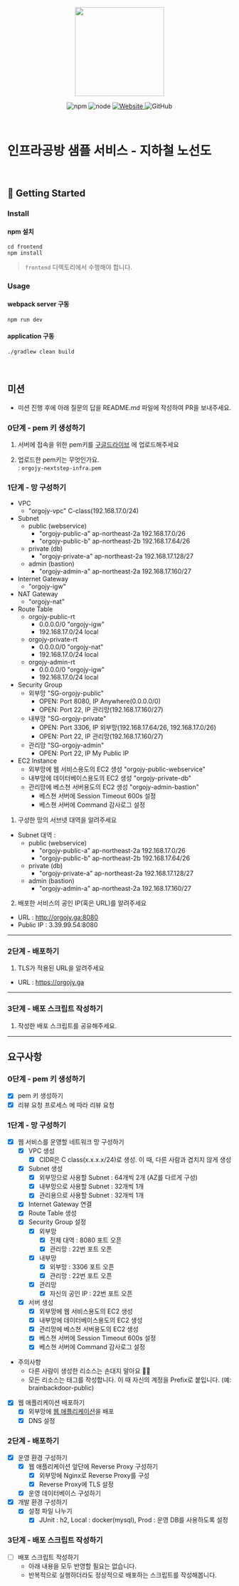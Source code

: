<p align="center">
    <img width="200px;" src="https://raw.githubusercontent.com/woowacourse/atdd-subway-admin-frontend/master/images/main_logo.png"/>
</p>
<p align="center">
  <img alt="npm" src="https://img.shields.io/badge/npm-%3E%3D%205.5.0-blue">
  <img alt="node" src="https://img.shields.io/badge/node-%3E%3D%209.3.0-blue">
  <a href="https://edu.nextstep.camp/c/R89PYi5H" alt="nextstep atdd">
    <img alt="Website" src="https://img.shields.io/website?url=https%3A%2F%2Fedu.nextstep.camp%2Fc%2FR89PYi5H">
  </a>
  <img alt="GitHub" src="https://img.shields.io/github/license/next-step/atdd-subway-service">
</p>

<br>

# 인프라공방 샘플 서비스 - 지하철 노선도

<br>

## 🚀 Getting Started

### Install

#### npm 설치

```
cd frontend
npm install
```

> `frontend` 디렉토리에서 수행해야 합니다.

### Usage

#### webpack server 구동

```
npm run dev
```

#### application 구동

```
./gradlew clean build
```

<br>

## 미션

* 미션 진행 후에 아래 질문의 답을 README.md 파일에 작성하여 PR을 보내주세요.

### 0단계 - pem 키 생성하기

1. 서버에 접속을 위한
   pem키를 [구글드라이브](https://drive.google.com/drive/folders/1dZiCUwNeH1LMglp8dyTqqsL1b2yBnzd1?usp=sharing)
   에 업로드해주세요

2. 업로드한 pem키는 무엇인가요.  
   : `orgojy-nextstep-infra.pem`

### 1단계 - 망 구성하기

- VPC
    - "orgojy-vpc" C-class(192.168.17.0/24)
- Subnet
    - public (webservice)
        - "orgojy-public-a" ap-northeast-2a 192.168.17.0/26
        - "orgojy-public-b" ap-northeast-2b 192.168.17.64/26
    - private (db)
        - "orgojy-private-a" ap-northeast-2a 192.168.17.128/27
    - admin (bastion)
        - "orgojy-admin-a" ap-northeast-2a 192.168.17.160/27
- Internet Gateway
    - "orgojy-igw"
- NAT Gateway
    - "orgojy-nat"
- Route Table
    - orgojy-public-rt
        - 0.0.0.0/0 "orgojy-igw"
        - 192.168.17.0/24 local
    - orgojy-private-rt
        - 0.0.0.0/0 "orgojy-nat"
        - 192.168.17.0/24 local
    - orgojy-admin-rt
        - 0.0.0.0/0 "orgojy-igw"
        - 192.168.17.0/24 local
- Security Group
    - 외부망 "SG-orgojy-public"
        - OPEN: Port 8080, IP Anywhere(0.0.0.0/0)
        - OPEN: Port 22, IP 관리망(192.168.17.160/27)
    - 내부망 "SG-orgojy-private"
        - OPEN: Port 3306, IP 외부망(192.168.17.64/26, 192.168.17.0/26)
        - OPEN: Port 22, IP 관리망(192.168.17.160/27)
    - 관리망 "SG-orgojy-admin"
        - OPEN: Port 22, IP My Public IP
- EC2 Instance
    - 외부망에 웹 서비스용도의 EC2 생성 "orgojy-public-webservice"
    - 내부망에 데이터베이스용도의 EC2 생성 "orgojy-private-db"
    - 관리망에 베스쳔 서버용도의 EC2 생성 "orgojy-admin-bastion"
        - 베스쳔 서버에 Session Timeout 600s 설정
        - 베스쳔 서버에 Command 감사로그 설정

1. 구성한 망의 서브넷 대역을 알려주세요

- Subnet 대역 :
    - public (webservice)
        - "orgojy-public-a" ap-northeast-2a 192.168.17.0/26
        - "orgojy-public-b" ap-northeast-2b 192.168.17.64/26
    - private (db)
        - "orgojy-private-a" ap-northeast-2a 192.168.17.128/27
    - admin (bastion)
        - "orgojy-admin-a" ap-northeast-2a 192.168.17.160/27

2. 배포한 서비스의 공인 IP(혹은 URL)를 알려주세요

- URL : http://orgojy.ga:8080
- Public IP : 3.39.99.54:8080

---

### 2단계 - 배포하기

1. TLS가 적용된 URL을 알려주세요

- URL : https://orgojy.ga

---

### 3단계 - 배포 스크립트 작성하기

1. 작성한 배포 스크립트를 공유해주세요.

--- 

## 요구사항

### 0단계 - pem 키 생성하기

- [x] pem 키 생성하기
- [x] 리뷰 요청 프로세스 에 따라 리뷰 요청

### 1단계 - 망 구성하기

- [x] 웹 서비스를 운영할 네트워크 망 구성하기
    - [x] VPC 생성
        - [x] CIDR은 C class(x.x.x.x/24)로 생성. 이 때, 다른 사람과 겹치지 않게 생성
    - [x] Subnet 생성
        - [x] 외부망으로 사용할 Subnet : 64개씩 2개 (AZ를 다르게 구성)
        - [x] 내부망으로 사용할 Subnet : 32개씩 1개
        - [x] 관리용으로 사용할 Subnet : 32개씩 1개
    - [x] Internet Gateway 연결
    - [x] Route Table 생성
    - [x] Security Group 설정
        - [x] 외부망
            - [x] 전체 대역 : 8080 포트 오픈
            - [x] 관리망 : 22번 포트 오픈
        - [x] 내부망
            - [x] 외부망 : 3306 포트 오픈
            - [x] 관리망 : 22번 포트 오픈
        - [x] 관리망
            - [x] 자신의 공인 IP : 22번 포트 오픈
    - [x] 서버 생성
        - [x] 외부망에 웹 서비스용도의 EC2 생성
        - [x] 내부망에 데이터베이스용도의 EC2 생성
        - [x] 관리망에 베스쳔 서버용도의 EC2 생성
        - [x] 베스쳔 서버에 Session Timeout 600s 설정
        - [x] 베스쳔 서버에 Command 감사로그 설정
- 주의사항
    - 다른 사람이 생성한 리소스는 손대지 말아요 🙏🏻
    - 모든 리소스는 태그를 작성합니다. 이 때 자신의 계정을 Prefix로 붙입니다. (예: brainbackdoor-public)
- [x] 웹 애플리케이션 배포하기
    - [x] 외부망에 [웹 애플리케이션](https://github.com/next-step/infra-subway-deploy)을 배포
    - [x] DNS 설정

### 2단계 - 배포하기

- [x] 운영 환경 구성하기
    - [x] 웹 애플리케이션 앞단에 Reverse Proxy 구성하기
        - [x] 외부망에 Nginx로 Reverse Proxy를 구성
        - [x] Reverse Proxy에 TLS 설정
    - [x] 운영 데이터베이스 구성하기
- [x] 개발 환경 구성하기
    - [x] 설정 파일 나누기
        - [x] JUnit : h2, Local : docker(mysql), Prod : 운영 DB를 사용하도록 설정

### 3단계 - 배포 스크립트 작성하기

- [ ] 배포 스크립트 작성하기
    - 아래 내용을 모두 반영할 필요는 없습니다.
    - 반복적으로 실행하더라도 정상적으로 배포하는 스크립트를 작성해봅니다.
